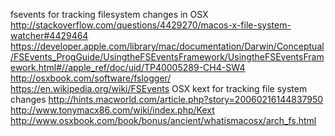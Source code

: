 
<!--
-->

fsevents for tracking filesystem changes in OSX
http://stackoverflow.com/questions/4429270/macos-x-file-system-watcher#4429464
https://developer.apple.com/library/mac/documentation/Darwin/Conceptual/FSEvents_ProgGuide/UsingtheFSEventsFramework/UsingtheFSEventsFramework.html#//apple_ref/doc/uid/TP40005289-CH4-SW4
http://osxbook.com/software/fslogger/
https://en.wikipedia.org/wiki/FSEvents
OSX kext for tracking file system changes
http://hints.macworld.com/article.php?story=20060216144837950
http://www.tonymacx86.com/wiki/index.php/Kext
http://www.osxbook.com/book/bonus/ancient/whatismacosx/arch_fs.html

<!-- vim: set autoindent expandtab sw=4 syntax=markdown: -->
